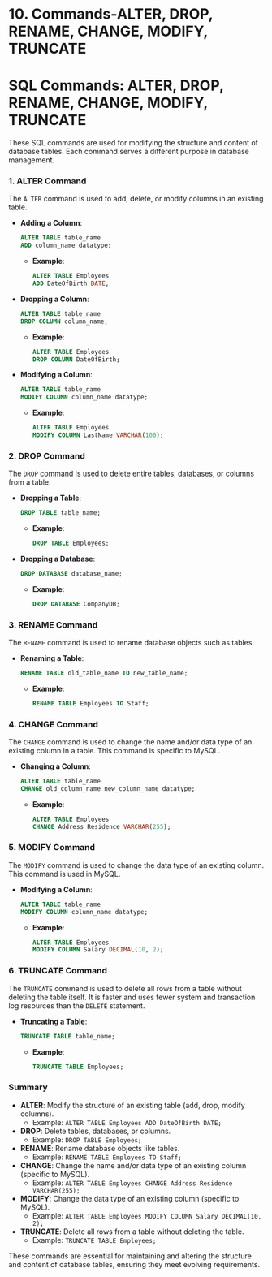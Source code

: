 # 10. Commands-ALTER, DROP, RENAME, CHANGE, MODIFY, TRUNCATE

# SQL Commands: ALTER, DROP, RENAME, CHANGE, MODIFY, TRUNCATE

These SQL commands are used for modifying the structure and content of database tables. Each command serves a different purpose in database management.

### 1. **ALTER Command**

The `ALTER` command is used to add, delete, or modify columns in an existing table.

- **Adding a Column**:
    
    ```sql
    ALTER TABLE table_name
    ADD column_name datatype;
    
    ```
    
    - **Example**:
        
        ```sql
        ALTER TABLE Employees
        ADD DateOfBirth DATE;
        
        ```
        
- **Dropping a Column**:
    
    ```sql
    ALTER TABLE table_name
    DROP COLUMN column_name;
    
    ```
    
    - **Example**:
        
        ```sql
        ALTER TABLE Employees
        DROP COLUMN DateOfBirth;
        
        ```
        
- **Modifying a Column**:
    
    ```sql
    ALTER TABLE table_name
    MODIFY COLUMN column_name datatype;
    
    ```
    
    - **Example**:
        
        ```sql
        ALTER TABLE Employees
        MODIFY COLUMN LastName VARCHAR(100);
        
        ```
        

### 2. **DROP Command**

The `DROP` command is used to delete entire tables, databases, or columns from a table.

- **Dropping a Table**:
    
    ```sql
    DROP TABLE table_name;
    
    ```
    
    - **Example**:
        
        ```sql
        DROP TABLE Employees;
        
        ```
        
- **Dropping a Database**:
    
    ```sql
    DROP DATABASE database_name;
    
    ```
    
    - **Example**:
        
        ```sql
        DROP DATABASE CompanyDB;
        
        ```
        

### 3. **RENAME Command**

The `RENAME` command is used to rename database objects such as tables.

- **Renaming a Table**:
    
    ```sql
    RENAME TABLE old_table_name TO new_table_name;
    
    ```
    
    - **Example**:
        
        ```sql
        RENAME TABLE Employees TO Staff;
        
        ```
        

### 4. **CHANGE Command**

The `CHANGE` command is used to change the name and/or data type of an existing column in a table. This command is specific to MySQL.

- **Changing a Column**:
    
    ```sql
    ALTER TABLE table_name
    CHANGE old_column_name new_column_name datatype;
    
    ```
    
    - **Example**:
        
        ```sql
        ALTER TABLE Employees
        CHANGE Address Residence VARCHAR(255);
        
        ```
        

### 5. **MODIFY Command**

The `MODIFY` command is used to change the data type of an existing column. This command is used in MySQL.

- **Modifying a Column**:
    
    ```sql
    ALTER TABLE table_name
    MODIFY COLUMN column_name datatype;
    
    ```
    
    - **Example**:
        
        ```sql
        ALTER TABLE Employees
        MODIFY COLUMN Salary DECIMAL(10, 2);
        
        ```
        

### 6. **TRUNCATE Command**

The `TRUNCATE` command is used to delete all rows from a table without deleting the table itself. It is faster and uses fewer system and transaction log resources than the `DELETE` statement.

- **Truncating a Table**:
    
    ```sql
    TRUNCATE TABLE table_name;
    
    ```
    
    - **Example**:
        
        ```sql
        TRUNCATE TABLE Employees;
        
        ```
        

### Summary

- **ALTER**: Modify the structure of an existing table (add, drop, modify columns).
    - Example: `ALTER TABLE Employees ADD DateOfBirth DATE;`
- **DROP**: Delete tables, databases, or columns.
    - Example: `DROP TABLE Employees;`
- **RENAME**: Rename database objects like tables.
    - Example: `RENAME TABLE Employees TO Staff;`
- **CHANGE**: Change the name and/or data type of an existing column (specific to MySQL).
    - Example: `ALTER TABLE Employees CHANGE Address Residence VARCHAR(255);`
- **MODIFY**: Change the data type of an existing column (specific to MySQL).
    - Example: `ALTER TABLE Employees MODIFY COLUMN Salary DECIMAL(10, 2);`
- **TRUNCATE**: Delete all rows from a table without deleting the table.
    - Example: `TRUNCATE TABLE Employees;`

These commands are essential for maintaining and altering the structure and content of database tables, ensuring they meet evolving requirements.